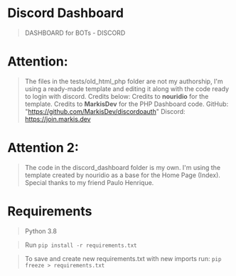 # Discord Dashboard
> DASHBOARD for BOTs - DISCORD

# Attention:
> The files in the tests/old_html_php folder are not my authorship, I'm using a ready-made template and editing it along with the code ready to login with discord. Credits below:
Credits to **nouridio** for the template.
Credits to **MarkisDev** for the PHP Dashboard code.
GitHub: "https://github.com/MarkisDev/discordoauth"
Discord: https://join.markis.dev

# Attention 2:
> The code in the discord_dashboard folder is my own. I'm using the template created by nouridio as a base for the Home Page (Index). Special thanks to my friend Paulo Henrique.

# Requirements
> Python 3.8

> Run
`pip install -r requirements.txt`

> To save and create new requirements.txt with new imports run:
`pip freeze > requirements.txt`
